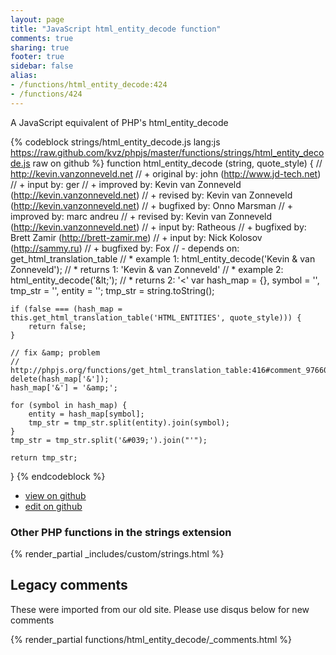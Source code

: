 ```yaml
---
layout: page
title: "JavaScript html_entity_decode function"
comments: true
sharing: true
footer: true
sidebar: false
alias:
- /functions/html_entity_decode:424
- /functions/424
---
```

<!-- Generated by Rakefile:build -->
A JavaScript equivalent of PHP's html_entity_decode

{% codeblock strings/html_entity_decode.js lang:js https://raw.github.com/kvz/phpjs/master/functions/strings/html_entity_decode.js raw on github %}
function html_entity_decode (string, quote_style) {
    // http://kevin.vanzonneveld.net
    // +   original by: john (http://www.jd-tech.net)
    // +      input by: ger
    // +   improved by: Kevin van Zonneveld (http://kevin.vanzonneveld.net)
    // +    revised by: Kevin van Zonneveld (http://kevin.vanzonneveld.net)
    // +   bugfixed by: Onno Marsman
    // +   improved by: marc andreu
    // +    revised by: Kevin van Zonneveld (http://kevin.vanzonneveld.net)
    // +      input by: Ratheous
    // +   bugfixed by: Brett Zamir (http://brett-zamir.me)
    // +      input by: Nick Kolosov (http://sammy.ru)
    // +   bugfixed by: Fox
    // -    depends on: get_html_translation_table
    // *     example 1: html_entity_decode('Kevin &amp; van Zonneveld');
    // *     returns 1: 'Kevin & van Zonneveld'
    // *     example 2: html_entity_decode('&amp;lt;');
    // *     returns 2: '&lt;'
    var hash_map = {},
        symbol = '',
        tmp_str = '',
        entity = '';
    tmp_str = string.toString();

    if (false === (hash_map = this.get_html_translation_table('HTML_ENTITIES', quote_style))) {
        return false;
    }

    // fix &amp; problem
    // http://phpjs.org/functions/get_html_translation_table:416#comment_97660
    delete(hash_map['&']);
    hash_map['&'] = '&amp;';

    for (symbol in hash_map) {
        entity = hash_map[symbol];
        tmp_str = tmp_str.split(entity).join(symbol);
    }
    tmp_str = tmp_str.split('&#039;').join("'");

    return tmp_str;
}
{% endcodeblock %}

 - [view on github](https://github.com/kvz/phpjs/blob/master/functions/strings/html_entity_decode.js)
 - [edit on github](https://github.com/kvz/phpjs/edit/master/functions/strings/html_entity_decode.js)

### Other PHP functions in the strings extension
{% render_partial _includes/custom/strings.html %}
## Legacy comments
These were imported from our old site. Please use disqus below for new comments
<div style="overflow-y: scroll; max-height: 500px;">
{% render_partial functions/html_entity_decode/_comments.html %}
</div>
